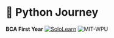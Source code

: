# 🐍 Python Journey 
**BCA First Year** [![SoloLearn](https://img.shields.io/badge/-SoloLearn-3a464b?style=flat&logo=sololearn&logoColor=white)](https://www.sololearn.com/en/profile/34103356)
![MIT-WPU](https://img.shields.io/badge/Studying_at-MIT_WPU-002E6D?style=flat)
